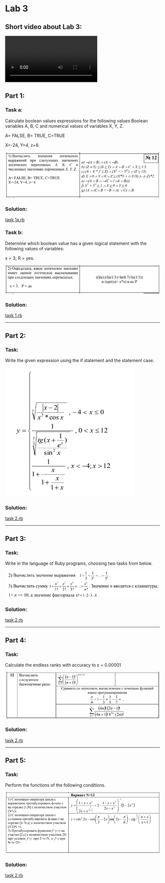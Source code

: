 # Lab 3

## Short video about Lab 3:
![video](media/Lab%203%20solution%20video%20Ruby.mp4)

## Part 1:
### Task a:
Calculate boolean values
expressions for the following values
Boolean variables A, B, C and
numerical values of variables X, Y, Z.

A= FALSE, B= TRUE, C=TRUE

X=-24, Y=4, z=8

![formula](media/task%201%20a%20description.png)

### Solution:

[task 1a.rb](task%201a.rb)

### Task b:
Determine which boolean value
has a given logical statement
with the following values of variables:

x = 3; R = yes.

![formula](media/task%201%20b%20description.png)

### Solution:

[task 1.rb](task%201b.rb)

---

## Part 2:
### Task:
Write the given expression using the if statement and the statement
case.

![formula](media/task%202.png)

### Solution:

[task 2.rb](task%202.rb)

---

## Part 3:
### Task:
Write in the language of Ruby programs, choosing two tasks from
below.

![formula](media/task%203.png)

### Solution:

[task 2.rb](task%203.rb)

---

## Part 4:
### Task:
Calculate the endless ranks with accuracy to ε = 0.00001

![formula](media/task%204.png)

### Solution:

[task 2.rb](task%204.rb)

---

## Part 5:
### Task:
Perform the functions of the following conditions.

![formula](media/task%205.png)

### Solution:

[task 2.rb](task%205.rb)